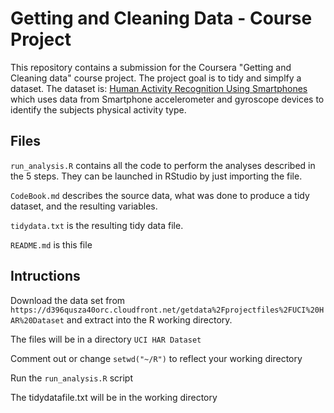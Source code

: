 Getting and Cleaning Data - Course Project
==========================================

This repository contains a submission for the Coursera "Getting and Cleaning data" course project.  The project goal is to tidy and simplfy a dataset. 
The dataset  is: [Human Activity Recognition Using Smartphones](http://archive.ics.uci.edu/ml/datasets/Human+Activity+Recognition+Using+Smartphones) which uses data from Smartphone accelerometer and gyroscope devices to identify the subjects physical activity type.

## Files
`run_analysis.R` contains all the code to perform the analyses described in the 5 steps. They can be launched in RStudio by just importing the file.

`CodeBook.md` describes the source data, what was done to produce a tidy dataset, and the resulting variables.

`tidydata.txt` is the resulting tidy data file.

`README.md` is this file

## Intructions
Download the data set from  `https://d396qusza40orc.cloudfront.net/getdata%2Fprojectfiles%2FUCI%20HAR%20Dataset` and extract into the R working directory.

The files will be in a directory `UCI HAR Dataset `

Comment out or change `setwd("~/R")` to reflect your working directory

Run the `run_analysis.R` script

The tidydatafile.txt will be in the working directory